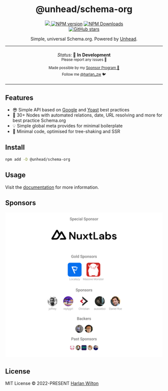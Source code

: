 <h1 align='center'>@unhead/schema-org</h1>

<p align="center">
<a href='https://github.com/harlan-zw/unhead-schema-org/actions/workflows/test.yml'>
<img src='https://github.com/harlan-zw/unhead-schema-org/actions/workflows/test.yml/badge.svg' >
</a>
<a href="https://www.npmjs.com/package/@unhead/schema-org" target="__blank"><img src="https://img.shields.io/npm/v/@unhead/schema-org?color=2B90B6&label=" alt="NPM version"></a>
<a href="https://www.npmjs.com/package/@unhead/schema-org" target="__blank"><img alt="NPM Downloads" src="https://img.shields.io/npm/dm/@unhead/schema-org?color=349dbe&label="></a>
<br>
<a href="https://github.com/harlan-zw/unhead-schema-org" target="__blank"><img alt="GitHub stars" src="https://img.shields.io/github/stars/harlan-zw/unhead-schema-org?style=social"></a>
</p>

<p align="center">
Simple, universal Schema.org. Powered by <a href="https://unhead.harlanzw.com/">Unhead</a>.
</p>

<p align="center">
<table>
<tbody>
<td align="center">
<img width="2000" height="0" /><br>
<i>Status:</i> <b>🔨 In Development</b> <br>
<sup> Please report any issues 🐛</sup><br>
<sub>Made possible by my <a href="https://github.com/sponsors/harlan-zw">Sponsor Program 💖</a><br> Follow me <a href="https://twitter.com/harlan_zw">@harlan_zw</a> 🐦</sub><br>
<img width="2000" height="0" />
</td>
</tbody>
</table>
</p>

## Features

- 😎 Simple API based on [Google](https://developers.google.com/search/docs/advanced/structured-data/search-gallery) and [Yoast](https://developer.yoast.com/features/schema/overview) best practices
- 🧙 30+ Nodes with automated relations, date, URL resolving and more for best practice Schema.org
- 💡 Simple global meta provides for minimal boilerplate
- 🌳 Minimal code, optimised for tree-shaking and SSR

## Install

```bash
npm add -D @unhead/schema-org
```

## Usage

Visit the [documentation](https://unhead-schema-org.harlanzw.com) for more information.

## Sponsors

<p align="center">
  <a href="https://raw.githubusercontent.com/harlan-zw/static/main/sponsors.svg">
    <img src='https://raw.githubusercontent.com/harlan-zw/static/main/sponsors.svg'/>
  </a>
</p>


## License

MIT License © 2022-PRESENT [Harlan Wilton](https://github.com/harlan-zw)
